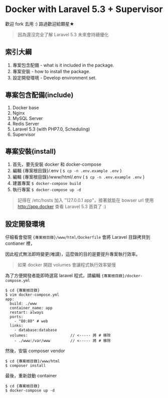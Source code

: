 # Docker with Laravel 5.3 + Supervisor

歡迎 fork 去用  :)  路過歡迎給顆星★

> 因為還沒完全了解 Laravel 5.3 未來會持續優化

## 索引大綱

1. 專案包含配備 - what is it included in the package.
1. 專案安裝 - how to install the package.
1. 設定開發環境 - Develop environment set.

## 專案包含配備(include)

1. Docker base
1. Nginx
1. MySQL Server
1. Redis Server
1. Laravel 5.3 (with PHP7.0, Scheduling)
1. Supervisor

## 專案安裝(install)

1. 首先，要先安裝 docker 和 docker-compose
1. 編輯 {專案根目錄}/.env ( `$ cp -n .env.example .env` )
1. 編輯 {專案根目錄}/www/html/.env ( `$ cp -n .env.example .env` )
1. 建置專案 `$ docker-compose build`
1. 執行專案 `$ docker-compose up -d`

> 記得在 /etc/hosts 加入 "127.0.0.1 app"，接著就能在 bowser url 使用 http://app.docker 查看 Laravel 5.3 首頁了 :)

## 設定開發環境

仔細看會發現 `{專案根目錄}/www/html/Dockerfile` 會將 Laravel 目錄拷貝到 contianer 裡，

因此程式無法即時變更(唯讀)，這麼做的目的是要提升專案執行效率。

> 如果 docker 開啟 volumes 會讓程式執行效率變慢

為了方便開發者能即時選寫 laravel 程式，請編輯 `{專案根目錄}/docker-compose.yml`

```
$ cd {專案根目錄}
$ vim docker-compose.yml
app:
  build: ./www
  container_name: app
  restart: always
  ports:
    - "80:80" # web
  links:
    - database:database
  volumes:                   // <----- 將 # 移除
    - ./www:/var/www         // <----- 將 # 移除
```

然後，安裝 composer vendor

```
$ cd {專案根目錄}/www/html
$ composer install
```

最後，重新啟動 container

```
$ cd {專案根目錄}
$ docker-compose up -d
```